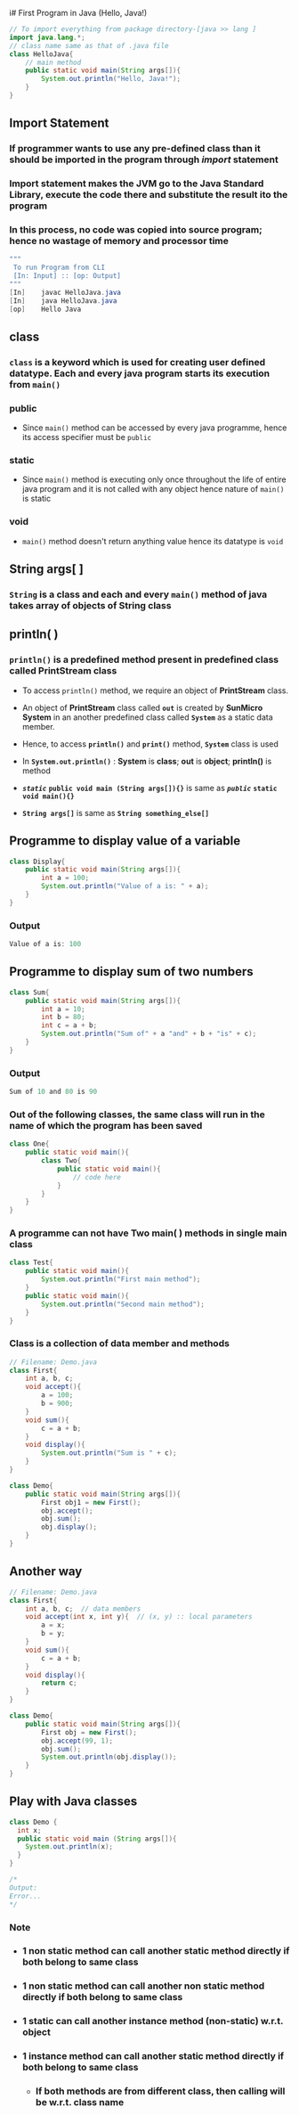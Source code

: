 i# First Program in Java (Hello, Java!)

```java
// To import everything from package directory-[java >> lang ]
import java.lang.*;  
// class name same as that of .java file
class HelloJava{  
    // main method
    public static void main(String args[]){
        System.out.println("Hello, Java!");
    }
}
```

## Import Statement

### If programmer wants to use any pre-defined class than it should be imported in the program through *import* statement

### Import statement makes the JVM go to the Java Standard Library, execute the code there and substitute the result ito the program

### In this process, no code was copied into source program; hence no wastage of memory and processor time

```powershell
"""
 To run Program from CLI
 [In: Input] :: [op: Output]
"""
[In]    javac HelloJava.java
[In]    java HelloJava.java
[op]    Hello Java
```

## class

### `class` is a keyword which is used for creating user defined datatype. Each and every java program starts its execution from `main()`

### public

+ Since `main()` method can be accessed by every java programme, hence its access specifier must be `public`

### static

+ Since `main()` method is executing only once throughout the life of entire java program and it is not called with any object hence nature of `main()` is static

### void

+ `main()` method doesn't return anything value hence its datatype is `void`

## String args[ ]

### `String` is a class and each and every `main()` method of java takes **array of objects of String class**

## println( )

### `println()` is a predefined method present in predefined class called **PrintStream** class

+ To access `println()` method, we require an object of **PrintStream** class.

+ An object of **PrintStream** class called **`out`** is created by **SunMicro System** in an another predefined class called **`System`** as a static data member.

+ Hence, to access **`println()`** and **`print()`** method, **`System`** class is used

+ In **`System.out.println()`** : **System** is **class**; **out** is **object**; **println()** is method

+ **_`static`_** **`public void main (String args[]){}`** is same as **_`public`_** **`static void main(){}`**

+ **`String args[]`** is same as **`String something_else[]`**


## Programme to display value of a variable

```java
class Display{
    public static void main(String args[]){
        int a = 100;
        System.out.println("Value of a is: " + a);
    }
}
```

### Output

```powershell
Value of a is: 100
```

## Programme to display sum of two numbers

```java
class Sum{
    public static void main(String args[]){
        int a = 10;
        int b = 80;
        int c = a + b;
        System.out.println("Sum of" + a "and" + b + "is" + c);
    }
}
```

### Output

```powershell
Sum of 10 and 80 is 90
```

### Out of the following classes, the same class will run in the name of which the program has been saved

```java
class One{
    public static void main(){
        class Two{
            public static void main(){
                // code here
            }
        }
    }
}
```

### A programme can not have Two main( ) methods in single main class

```java
class Test{
    public static void main(){
        System.out.println("First main method");
    }
    public static void main(){
        System.out.println("Second main method");
    }
}
```

### Class is a collection of data member and methods

```java
// Filename: Demo.java
class First{
    int a, b, c;
    void accept(){
        a = 100;
        b = 900;
    }
    void sum(){
        c = a + b;
    }
    void display(){
        System.out.println("Sum is " + c);
    }
}

class Demo{
    public static void main(String args[]){
        First obj1 = new First();
        obj.accept();
        obj.sum();
        obj.display();
    }
}

```

## Another way

```java
// Filename: Demo.java
class First{
    int a, b, c;  // data members
    void accept(int x, int y){  // (x, y) :: local parameters
        a = x;
        b = y;
    }
    void sum(){
        c = a + b;
    }
    void display(){
        return c;
    }
}

class Demo{
    public static void main(String args[]){
        First obj = new First();
        obj.accept(99, 1);
        obj.sum();
        System.out.println(obj.display());
    }
}

```

## Play with Java classes

```java
class Demo {
  int x;
  public static void main (String args[]){
    System.out.println(x);
  }
}

/*
Output:
Error... 
*/
```

### Note

+ ### 1 non static method can call another static method  directly if both belong to same class

+ ### 1 non static method can call another non static method directly if both belong to same class

+ ### 1 static can call another instance method (non-static) w.r.t. object

+ ### 1 instance method can call another static method directly if both belong to same class

  + ### If both methods are from different class, then calling will be w.r.t. class name
